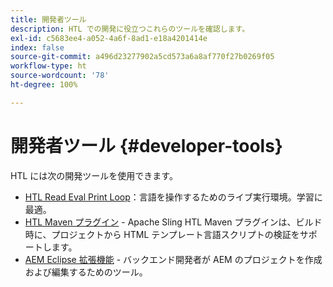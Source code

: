 ```yaml
---
title: 開発者ツール
description: HTL での開発に役立つこれらのツールを確認します。
exl-id: c5683ee4-a052-4a6f-8ad1-e18a4201414e
index: false
source-git-commit: a496d23277902a5cd573a6a8af770f27b0269f05
workflow-type: ht
source-wordcount: '78'
ht-degree: 100%

---
```



# 開発者ツール {#developer-tools}

HTL には次の開発ツールを使用できます。

* [HTL Read Eval Print Loop](https://github.com/adobe/aem-htl-repl)：言語を操作するためのライブ実行環境。学習に最適。
* [HTL Maven プラグイン](https://sling.apache.org/components/htl-maven-plugin/) - Apache Sling HTL Maven プラグインは、ビルド時に、プロジェクトから HTML テンプレート言語スクリプトの検証をサポートします。
* [AEM Eclipse 拡張機能](https://experienceleague.adobe.com/ja/docs/experience-manager-cloud-service/content/implementing/developer-tools/eclipse) - バックエンド開発者が AEM のプロジェクトを作成および編集するためのツール。

